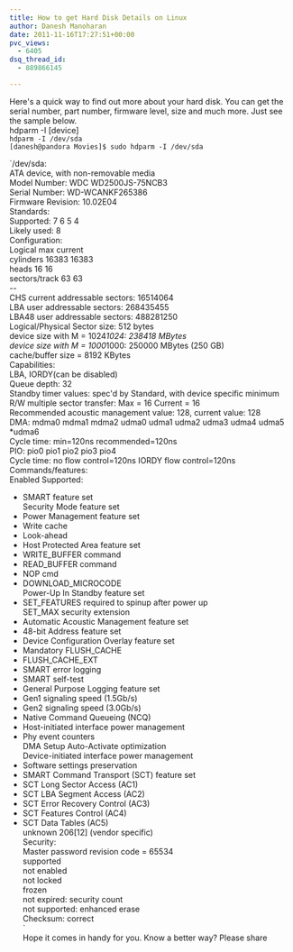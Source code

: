 ```yaml
---
title: How to get Hard Disk Details on Linux
author: Danesh Manoharan
date: 2011-11-16T17:27:51+00:00
pvc_views:
  - 6405
dsq_thread_id:
  - 889866145

---
```

Here's a quick way to find out more about your hard disk. You can get the serial number, part number, firmware level, size and much more. Just see the sample below.  
hdparm -I [device]  
`hdparm -I /dev/sda`  
`[danesh@pandora Movies]$ sudo hdparm -I /dev/sda`

`/dev/sda:<br />
ATA device, with non-removable media<br />
Model Number: WDC WD2500JS-75NCB3<br />
Serial Number: WD-WCANKF265386<br />
Firmware Revision: 10.02E04<br />
Standards:<br />
Supported: 7 6 5 4<br />
Likely used: 8<br />
Configuration:<br />
Logical max current<br />
cylinders 16383 16383<br />
heads 16 16<br />
sectors/track 63 63<br />
--<br />
CHS current addressable sectors: 16514064<br />
LBA user addressable sectors: 268435455<br />
LBA48 user addressable sectors: 488281250<br />
Logical/Physical Sector size: 512 bytes<br />
device size with M = 1024*1024: 238418 MBytes<br />
device size with M = 1000*1000: 250000 MBytes (250 GB)<br />
cache/buffer size = 8192 KBytes<br />
Capabilities:<br />
LBA, IORDY(can be disabled)<br />
Queue depth: 32<br />
Standby timer values: spec'd by Standard, with device specific minimum<br />
R/W multiple sector transfer: Max = 16 Current = 16<br />
Recommended acoustic management value: 128, current value: 128<br />
DMA: mdma0 mdma1 mdma2 udma0 udma1 udma2 udma3 udma4 udma5 *udma6<br />
Cycle time: min=120ns recommended=120ns<br />
PIO: pio0 pio1 pio2 pio3 pio4<br />
Cycle time: no flow control=120ns IORDY flow control=120ns<br />
Commands/features:<br />
Enabled Supported:<br />
* SMART feature set<br />
Security Mode feature set<br />
* Power Management feature set<br />
* Write cache<br />
* Look-ahead<br />
* Host Protected Area feature set<br />
* WRITE_BUFFER command<br />
* READ_BUFFER command<br />
* NOP cmd<br />
* DOWNLOAD_MICROCODE<br />
Power-Up In Standby feature set<br />
* SET_FEATURES required to spinup after power up<br />
SET_MAX security extension<br />
* Automatic Acoustic Management feature set<br />
* 48-bit Address feature set<br />
* Device Configuration Overlay feature set<br />
* Mandatory FLUSH_CACHE<br />
* FLUSH_CACHE_EXT<br />
* SMART error logging<br />
* SMART self-test<br />
* General Purpose Logging feature set<br />
* Gen1 signaling speed (1.5Gb/s)<br />
* Gen2 signaling speed (3.0Gb/s)<br />
* Native Command Queueing (NCQ)<br />
* Host-initiated interface power management<br />
* Phy event counters<br />
DMA Setup Auto-Activate optimization<br />
Device-initiated interface power management<br />
* Software settings preservation<br />
* SMART Command Transport (SCT) feature set<br />
* SCT Long Sector Access (AC1)<br />
* SCT LBA Segment Access (AC2)<br />
* SCT Error Recovery Control (AC3)<br />
* SCT Features Control (AC4)<br />
* SCT Data Tables (AC5)<br />
unknown 206[12] (vendor specific)<br />
Security:<br />
Master password revision code = 65534<br />
supported<br />
not enabled<br />
not locked<br />
frozen<br />
not expired: security count<br />
not supported: enhanced erase<br />
Checksum: correct<br />
`  
Hope it comes in handy for you. Know a better way? Please share